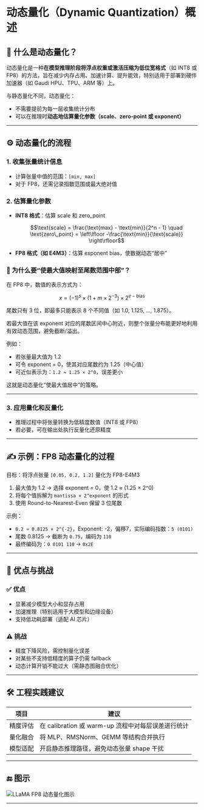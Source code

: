 
# 动态量化（Dynamic Quantization）概述

## 📌 什么是动态量化？

动态量化是一种**在模型推理阶段将浮点权重或激活压缩为低位宽格式**（如 INT8 或 FP8）的方法，旨在减少内存占用、加速计算、提升能效，特别适用于部署到硬件加速器（如 Gaudi HPU、TPU、ARM 等）上。

与静态量化不同，动态量化：
- 不需要提前为每一层收集统计分布
- 可以在推理时**动态地估算量化参数（scale、zero-point 或 exponent）**

---

## ⚙️ 动态量化的流程

### 1. 收集张量统计信息
- 计算张量中值的范围：`[min, max]`
- 对于 FP8，还需记录指数范围或最大绝对值

### 2. 估算量化参数
- **INT8 格式**：估算 scale 和 zero_point
  ```math
  \text{scale} = \frac{\text{max} - \text{min}}{2^n - 1}
  \quad
  \text{zero\_point} = \left\lfloor -\frac{\text{min}}{\text{scale}} \right\rfloor
  ```
- **FP8 格式（如 E4M3）**：估算 exponent bias，使数据动态“居中”

### 📌 为什么要“使最大值映射至尾数范围中部”？

在 FP8 中，数值的表示方式为：

```math
x = (-1)^s \times (1 + m \times 2^{-3}) \times 2^{e - \text{bias}}
```

尾数只有 3 位，即最多只能表示 8 个不同值（如 1.0, 1.125, ..., 1.875）。

若最大值在该 exponent 对应的尾数区间中心附近，则整个张量分布能更好地利用有效动态范围，避免截断/溢出。

例如：

- 若张量最大值为 1.2
- 可令 exponent = 0，使其对应尾数约为 1.25（中心值）
- 可近似表示为：`1.2 ≈ 1.25 × 2^0`，误差更小

这就是动态量化“使最大值居中”的策略。

---

### 3. 应用量化和反量化
- 推理过程中将张量转换为低精度数值（INT8 或 FP8）
- 若必要，可在输出处执行反量化还原精度

---

## ✍️ 示例：FP8 动态量化的过程

目标：将浮点张量 `[0.05, 0.2, 1.2]` 量化为 FP8-E4M3

1. 最大值为 1.2 → 选择 exponent = 0，使 1.2 ≈ (1.25 × 2^0)
2. 将每个值拆解为 `mantissa × 2^exponent` 的形式
3. 使用 Round-to-Nearest-Even 保留 3 位尾数

示例：

- `0.2 ≈ 0.8125 × 2^{-2}`，Exponent: -2，偏移7，实际编码指数：`5 (0101)`
- 尾数 0.8125 → 截断为 `0.75`，编码为 `110`
- 最终编码为：`0 0101 110` → `0x2E`

---

## 🎯 优点与挑战

### ✅ 优点
- 显著减少模型大小和显存占用
- 加速推理（特别适用于大模型和边缘设备）
- 支持低功耗部署（适配 AI 芯片）

### ⚠️ 挑战
- 精度下降风险，需控制量化误差
- 对某些不支持低精度的算子仍需 fallback
- 动态计算开销不能过大（需静态图融合优化）

---

## 🛠️ 工程实践建议

| 项目 | 建议 |
|------|------|
| 精度评估 | 在 calibration 或 warm-up 流程中对每层误差进行统计 |
| 量化融合 | 将 MLP、RMSNorm、GEMM 等结构合并执行 |
| 模型适配 | 开启静态推理路径，避免动态张量 shape 干扰 |

---

## 🔚 图示

![LLaMA FP8 动态量化图示](./llama_decoder_fp8_quant_example.png)

---
